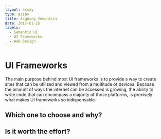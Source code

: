 ```yaml
---
layout: essay
type: essay
title: Arguing Semantics
date: 2017-01-26
labels:
  - Semantic UI
  - UI Frameworks
  - Web Design
---
```


<h1> UI Frameworks </h1>
The main purpose behind most UI frameworks is to provide a way to create sites that can be utilized and viewed from a multitude of 
devices. Because the amount of ways the internet can be accessed is growing, the ability to write code that can encompass a
majority of those platforms, is precisely what makes UI frameworks so indispensable. 

## Which one to choose and why?


## Is it worth the effort?



